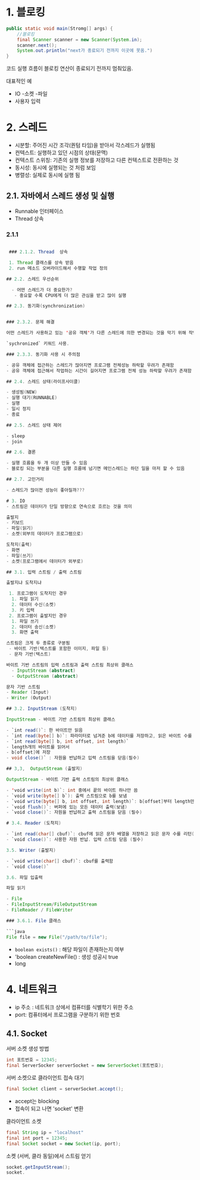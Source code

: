 # 1. 블로킹

```java
public static void main(Stromg[] args) {
    //블로킹
    final Scanner scanner = new Scanner(System.in);
    scanner.next();
    System.out.println("next가 종료되기 전까지 이곳에 못옴.")
}
```

코드 실행 흐름이 블로킹 연산이 종료되기 전까지 멈춰있음.

대표적인 예
 - IO
    -소켓
    -파일
 - 사용자 입력

# 2. 스레드

 - 시분할: 주어진 시간 조각(퀀텀 타임)을 받아서 각스레드가 실행됨
 - 컨텍스트: 실행하고 있던 시점의 상태(문맥)
 - 컨텍스트 스위칭: 기존의 실행 정보를 저장하고 다른 컨텍스트로 전환하는 것
 - 동시성: 동시에 실행되는 것 처럼 보임
 - 병렬성: 실제로 동시에 실행 됨

 ## 2.1. 자바에서 스레드 생성 및 실행

 - Runnable 인터페이스
 - Thread 상속

  ### 2.1.1 

  ```java 

   ### 2.1.2. Thread  상속

   1. Thread 클래스를 상속 받음
   2. run 메소드 오버라이드해서 수행할 작업 정의

 ## 2.2. 스레드 우선순위

    - 어떤 스레드가 더 중요한가?
     - 중요할 수록 CPU에게 더 많은 관심을 받고 많이 실행

 ## 2.3. 동기화(synchronization)


  ### 2.3.2. 문제 해결

  어떤 스레드가 사용하고 있는 '공유 객체'가 다른 스레드에 의한 변경되는 것을 막기 위해 작업이 끝날 때 까지 접근하지 못하도록 해야 데이터의 오염을 막을 수 있다. 이 막는 행위가 'lock'임.

  `sychronized` 키워드 사용.

  ### 2.3.3. 동기화 사용 시 주의점

  - 공유 객체에 접근하는 스레드가 많아지면 프로그램 전체성능 하락할 우려가 존재함
  - 공유 객체에 접근해서 작업하는 시간이 길어지면 프로그램 전체 성능 하락할 우려가 존재함
  
 ## 2.4. 스레드 상태(라이프사이클)

 - 생성됨(NEW)
  - 실행 대기(RUNNABLE)
  - 실행
  - 일시 정지
 - 종료

 ## 2.5. 스레드 상태 제어

 - sleep
 - join

 ## 2.6. 결론

 - 실행 흐름을 두 개 이상 만들 수 있음
  - 블로킹 되는 부분을 다른 실행 흐름에 넘기면 메인스레드는 하던 일을 마저 할 수 있음

  ## 2.7. 고민거리

  - 스레드가 많이젼 성능이 좋아질까???

# 3. IO
 - 스트림은 데이터가 단일 방향으로 연속으로 흐르는 것을 의미

 출발지
 - 키보드
 - 파일(읽기)
 - 소켓(외부의 데이터가 프로그램으로)

 도착지(출력)
 - 화면
 - 파일(쓰기)
 - 소켓(프로그램에서 데이터가 외부로)

  ## 3.1. 입력 스트림 / 출력 스트림

  출발지냐 도착지냐

   1. 프로그램이 도착지인 경우
    1. 파일 읽기
    2. 데이터 수신(소켓)
    3. 키 입력
   2. 프로그램이 출발지인 경우
    1. 파일 쓰기
    2. 데이터 송신(소켓)
    3. 화면 출력

 스트림은 크게 두 종류로 구분됨
   - 바이트 기반(텍스트를 포함한 이미지, 파일 등)
   - 문자 기반(텍스트)

 바이트 기반 스트림의 입력 스트림과 출력 스트림 최상위 클래스
    - InputStream (abstract)
    - OutputStream (abstract)

 문자 기반 스트림
  - Reader (Input)
  - Writer (Output)

 ## 3.2. InputStream (도착지)

 InputStream - 바이트 기반 스트림의 최상위 클래스

 - `int read()`: 한 바이트만 읽음
 - `int read(byte[] b)`: 파라미터로 넘겨준 b에 데이터를 저장하고, 읽은 바이트 수를 반환 함
 - `int read(byte[] b, int offset, int length)`
  - length개의 바이트를 읽어서
  - b[offset]에 저장
  - void close()` : 자원을 반납하고 입력 스트림을 닫음(필수)

 ## 3,3,  OutputStream (출발지)

 OutputStream - 바이트 기반 출력 스트림의 최상위 클래스

 - 'void write(int b)`: int 중에서 끝의 바이트 하나만 씀
 - `void write(byte[] b`): 출력 스트림으로 b를 보냄
 - `void write(byte[] b, int offset, int length)`: b[offset]부터 length만큼을 출력
 - `void flush()`: 버퍼에 있는 모든 데이터 출력(보냄)
 - `void close()`: 자원을 반납하고 출력 스트림을 닫음 (필수)

 # 3.4. Reader (도착지)

 - `int read(char[] cbuf)`: cbuf에 읽은 문자 배열을 저장하고 읽은 문자 수를 리턴(int)
 - `void close()`: 사용한 자원 반납. 입력 스트림 닫음 (필수)

3.5. Writer (출발지)

 - `void write(char[] cbuf)`: cbuf를 출력함
 - `void close()`

3.6. 파일 입출력

 파일 읽기
 
 - File
 - FileInputStream/FileOutputStream
 - FileReader / FileWriter

  ### 3.6.1. File 클래스

  ```java
  File file = new File("/path/to/file");
  ```

  - `boolean exists()` : 해당 파일이 존재하는지 여부
  - 'boolean createNewFile() : 생성 성공시 true
  - long

# 4. 네트워크

 - ip 주소 : 네트워크 상에서 컴퓨터를 식별학기 위한 주소
 - port: 컴퓨터에서 프로그램을 구분하기 위한 번호

 ## 4.1. Socket

 서버 소켓 생성 방법

 ```java
int 포트번호 = 12345;
 final ServerSocker serverSocket = new ServerSocket(포트번호);
 ```

 서버 소켓으로 클라이언트 접속 대기

 ```java
 final Socket client = serverSocket.accept();
 ```

 - accept는 blocking
 - 접속이 되고 나면 'socket' 변환

 클라이언트 소켓

 ```java
 final String ip = "localhost"
 final int port = 12345;
 final Socket socket = new Socket(ip, port);
 ```

 소켓 (서버, 클라 동일)에서 스트림 얻기

 ```java
 socket.getInputStream();
 socket.




